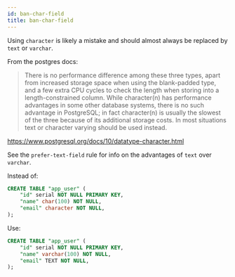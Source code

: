 ```yaml
---
id: ban-char-field
title: ban-char-field
---
```


Using `character` is likely a mistake and should almost always be replaced by `text` or `varchar`.

From the postgres docs:

> There is no performance difference among these three types, apart from
> increased storage space when using the blank-padded type, and a few extra CPU
> cycles to check the length when storing into a length-constrained column.
> While character(n) has performance advantages in some other database systems,
> there is no such advantage in PostgreSQL; in fact character(n) is usually the
> slowest of the three because of its additional storage costs. In most
> situations text or character varying should be used instead.

<https://www.postgresql.org/docs/10/datatype-character.html>

See the `prefer-text-field` rule for info on the advantages of `text` over `varchar`.

Instead of:

```sql
CREATE TABLE "app_user" (
    "id" serial NOT NULL PRIMARY KEY,
    "name" char(100) NOT NULL,
    "email" character NOT NULL,
);
```

Use:

```sql
CREATE TABLE "app_user" (
    "id" serial NOT NULL PRIMARY KEY,
    "name" varchar(100) NOT NULL,
    "email" TEXT NOT NULL,
);
```
